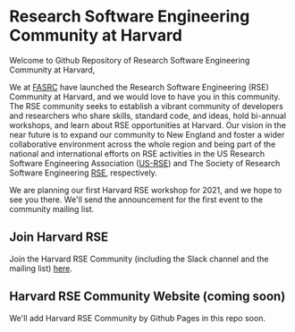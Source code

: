 # Research Software Engineering Community at Harvard

Welcome to Github Repository of Research Software Engineering Community at Harvard,

We at [FASRC](https://www.rc.fas.harvard.edu/research-software-engineering-rse/) have launched the Research Software Engineering (RSE) Community at Harvard, and we would love to have you in this community. The RSE community seeks to establish a vibrant community of developers and researchers who share skills, standard code, and ideas, hold bi-annual workshops, and learn about RSE opportunities at Harvard. Our vision in the near future is to expand our community to New England and foster a wider collaborative environment across the whole region and being part of the national and international efforts on RSE activities in the US Research Software Engineering Association ([US-RSE](https://us-rse.org/)) and The Society of Research Software Engineering [RSE](https://society-rse.org/), respectively.

We are planning our first Harvard RSE workshop for 2021, and we hope to see you there. We'll send the announcement for the first event to the community mailing list.

## Join Harvard RSE
Join the Harvard RSE Community (including the Slack channel and the mailing list) [here](https://forms.gle/4YTvdgiP1p7zfwb66).

## Harvard RSE Community Website (coming soon)
We'll add Harvard RSE Community by Github Pages in this repo soon.
